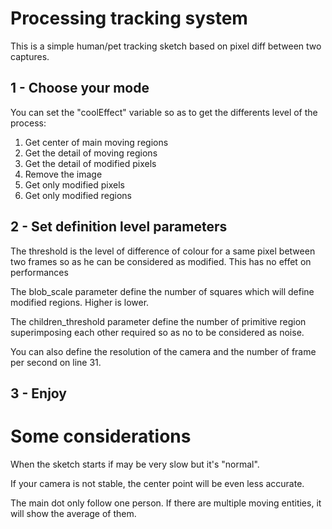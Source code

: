 Processing tracking system
========================

This is a simple human/pet tracking sketch based on pixel diff between two captures.

1 - Choose your mode 
--------------------

You can set the "coolEffect" variable so as to get the differents level of the process:

1. Get center of main moving regions
2. Get the detail of moving regions
3. Get the detail of modified pixels
4. Remove the image
5. Get only modified pixels
6. Get only modified regions
 
2 - Set definition level parameters
-----------------------------------

The threshold is the level of difference of colour for a same pixel between two frames so as he can be considered as modified. 
This has no effet on performances

The blob_scale parameter define the number of squares which will define modified regions. Higher is lower.

The children_threshold parameter define the number of primitive region superimposing each other required so as no to be considered as noise.

You can also define the resolution of the camera and the number of frame per second on line 31.

3 - Enjoy
---------

Some considerations
===================

When the sketch starts if may be very slow but it's "normal".

If your camera is not stable, the center point will be even less accurate.

The main dot only follow one person. If there are multiple moving entities, it will show the average of them.
